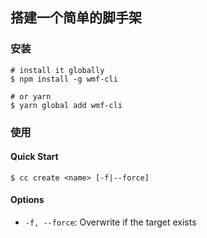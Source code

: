 ## 搭建一个简单的脚手架

### 安装

```shell
# install it globally
$ npm install -g wmf-cli

# or yarn
$ yarn global add wmf-cli
```

### 使用

#### Quick Start

```shell
$ cc create <name> [-f|--force]
```

#### Options

- `-f, --force`: Overwrite if the target exists
